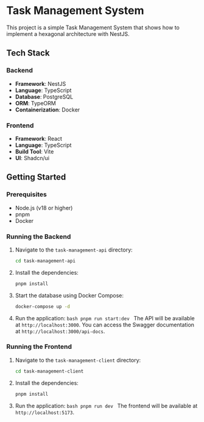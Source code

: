 # Task Management System

This project is a simple Task Management System that shows how to implement a hexagonal architecture with NestJS.

## Tech Stack

### Backend

- **Framework**: NestJS
- **Language**: TypeScript
- **Database**: PostgreSQL
- **ORM**: TypeORM
- **Containerization**: Docker

### Frontend

- **Framework**: React
- **Language**: TypeScript
- **Build Tool**: Vite
- **UI**: Shadcn/ui

## Getting Started

### Prerequisites

- Node.js (v18 or higher)
- pnpm
- Docker

### Running the Backend

1.  Navigate to the `task-management-api` directory:

    ```bash
    cd task-management-api
    ```

2.  Install the dependencies:

    ```bash
    pnpm install
    ```

3.  Start the database using Docker Compose:

    ```bash
    docker-compose up -d
    ```

4.  Run the application:
    `bash
pnpm run start:dev
`
    The API will be available at `http://localhost:3000`. You can access the Swagger documentation at `http://localhost:3000/api-docs`.

### Running the Frontend

1.  Navigate to the `task-management-client` directory:

    ```bash
    cd task-management-client
    ```

2.  Install the dependencies:

    ```bash
    pnpm install
    ```

3.  Run the application:
    `bash
pnpm run dev
`
    The frontend will be available at `http://localhost:5173`.
